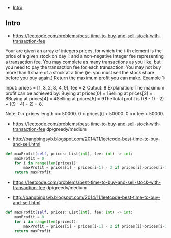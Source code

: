- [Intro](#intro)

## Intro

- https://leetcode.com/problems/best-time-to-buy-and-sell-stock-with-transaction-fee

Your are given an array of integers prices, for which the i-th element is the price of a given stock on day i; and a non-negative integer fee representing a transaction fee.
You may complete as many transactions as you like, but you need to pay the transaction fee for each transaction.  You may not buy more than 1 share of a stock at a time (ie. you must sell the stock share before you buy again.)
Return the maximum profit you can make.
Example 1:

Input: prices = [1, 3, 2, 8, 4, 9], fee = 2
Output: 8
Explanation: The maximum profit can be achieved by:
Buying at prices[0] = 1Selling at prices[3] = 8Buying at prices[4] = 4Selling at prices[5] = 9The total profit is ((8 - 1) - 2) + ((9 - 4) - 2) = 8.



Note:
0 < prices.length <= 50000.
0 < prices[i] < 50000.
0 <= fee < 50000.


- https://leetcode.com/problems/best-time-to-buy-and-sell-stock-with-transaction-fee dp/greedy/medium


- http://bangbingsyb.blogspot.com/2014/11/leetcode-best-time-to-buy-and-sell.html


```py
def maxProfit(self, prices: List[int], fee: int) -> int:
    maxProfit = 0
    for i in range(len(prices)):
        maxProfit = prices[i] - prices[i-1] - 2 if prices[i]>prices[i-1]+2 else 0
    return maxProfit
```



- https://leetcode.com/problems/best-time-to-buy-and-sell-stock-with-transaction-fee dp/greedy/medium


- http://bangbingsyb.blogspot.com/2014/11/leetcode-best-time-to-buy-and-sell.html


```py
def maxProfit(self, prices: List[int], fee: int) -> int:
    maxProfit = 0
    for i in range(len(prices)):
        maxProfit = prices[i] - prices[i-1] - 2 if prices[i]>prices[i-1]+2 else 0
    return maxProfit
```

